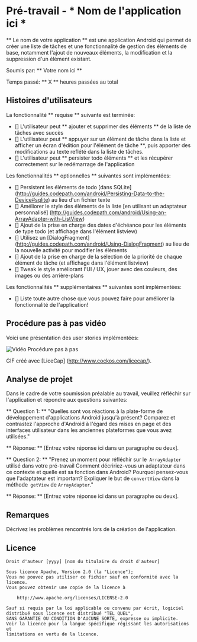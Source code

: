 # Pré-travail - * Nom de l'application ici *

** Le nom de votre application ** est une application Android qui permet de créer une liste de tâches et une fonctionnalité de gestion des éléments de base, notamment l'ajout de nouveaux éléments, la modification et la suppression d'un élément existant.

Soumis par: ** Votre nom ici **

Temps passé: ** X ** heures passées au total

## Histoires d'utilisateurs

La fonctionnalité ** requise ** suivante est terminée:

* [] L'utilisateur peut ** ajouter et supprimer des éléments ** de la liste de tâches avec succès
* [] L'utilisateur peut ** appuyer sur un élément de tâche dans la liste et afficher un écran d'édition pour l'élément de tâche **, puis apporter des modifications au texte reflété dans la liste de tâches.
* [] L'utilisateur peut ** persister todo éléments ** et les récupérer correctement sur le redémarrage de l'application

Les fonctionnalités ** optionnelles ** suivantes sont implémentées:

* [] Persistent les éléments de todo [dans SQLite] (http://guides.codepath.com/android/Persisting-Data-to-the-Device#sqlite) au lieu d'un fichier texte
* [] Améliorer le style des éléments de la liste [en utilisant un adaptateur personnalisé] (http://guides.codepath.com/android/Using-an-ArrayAdapter-with-ListView)
* [] Ajout de la prise en charge des dates d'échéance pour les éléments de type todo (et affichage dans l'élément listview)
* [] Utilisez un [DialogFragment] (http://guides.codepath.com/android/Using-DialogFragment) au lieu de la nouvelle activité pour modifier les éléments
* [] Ajout de la prise en charge de la sélection de la priorité de chaque élément de tâche (et affichage dans l'élément listview)
* [] Tweak le style améliorant l'UI / UX, jouer avec des couleurs, des images ou des arrière-plans

Les fonctionnalités ** supplémentaires ** suivantes sont implémentées:

* [] Liste toute autre chose que vous pouvez faire pour améliorer la fonctionnalité de l'application!

## Procédure pas à pas vidéo

Voici une présentation des user stories implémentées:

<img src = 'http: //i.imgur.com/link/to/your/gif/file.gif' title = 'Vidéo Procédure pas à pas' width = '' alt = 'Vidéo Procédure pas à pas' />

GIF créé avec [LiceCap] (http://www.cockos.com/licecap/).

## Analyse de projet

Dans le cadre de votre soumission préalable au travail, veuillez réfléchir sur l'application et répondre aux questions suivantes:

** Question 1: ** "Quelles sont vos réactions à la plate-forme de développement d'applications Android jusqu'à présent? Comparez et contrastez l'approche d'Android à l'égard des mises en page et des interfaces utilisateur dans les anciennes plateformes que vous avez utilisées."

** Réponse: ** [Entrez votre réponse ici dans un paragraphe ou deux].

** Question 2: ** "Prenez un moment pour réfléchir sur le` ArrayAdapter` utilisé dans votre pré-travail Comment décririez-vous un adaptateur dans ce contexte et quelle est sa fonction dans Android? Pourquoi pensez-vous que l'adaptateur est important? Expliquer le but de `convertView` dans la méthode` getView` de `ArrayAdapter`."

** Réponse: ** [Entrez votre réponse ici dans un paragraphe ou deux].

## Remarques

Décrivez les problèmes rencontrés lors de la création de l'application.

## Licence

    Droit d'auteur [yyyy] [nom du titulaire du droit d'auteur]

    Sous licence Apache, Version 2.0 (la "Licence");
    Vous ne pouvez pas utiliser ce fichier sauf en conformité avec la licence.
    Vous pouvez obtenir une copie de la licence à

        http://www.apache.org/licenses/LICENSE-2.0

    Sauf si requis par la loi applicable ou convenu par écrit, logiciel
    distribué sous licence est distribué "TEL QUEL",
    SANS GARANTIE OU CONDITION D'AUCUNE SORTE, expresse ou implicite.
    Voir la licence pour la langue spécifique régissant les autorisations et
    limitations en vertu de la licence.
